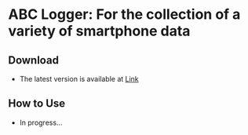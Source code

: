 # ABC Logger: For the collection of a variety of smartphone data

## Download
* The latest version is available at [Link](./app/debug/kaist.iclab.abclogger-v0.9.0-debug.apk)

## How to Use
* In progress...



